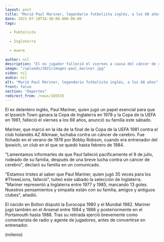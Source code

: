 ```yaml
---
layout: post
title: "Murió Paul Mariner, legendario futbolista inglés, a los 68 años"
date: 2021-07-10T16:30:00.000-06:00
tags:
  
  - Fubtolista
  
  - Inglaterra
  
  - muere
  
author: nil
description: "El ex jugador falleció el viernes a causa del cáncer de cerebro que padecía. "
image: "/uploads/2021/images-paul_mariner.jpg"
video: nil
audio: nil
alt: "Murió Paul Mariner, legendario futbolista inglés, a los 68 años"
front: false
section: "Deportes"
redirect_from: /news/185535
---
```


El ex delantero inglés, Paul Mariner, quien jugó un papel esencial para que el Ipswich Town ganara la Copa de Inglaterra en 1978 y la Copa de la UEFA en 1981, falleció el viernes a los 68 años, anunció su familia este sábado. 

Mariner, que marcó en la ida de la final de la Copa de la UEFA 1981 contra el club holandés AZ Alkmaar, luchaba contra un cáncer de cerebro. Fue fichado en el verano de 1976 por Bobby Robson, cuando era entrenador del Ipswich, un club en el que se quedó hasta febrero de 1984. 

"Lamentamos informarles de que Paul falleció pacíficamente el 9 de julio, rodeado de su familia, después de una breve lucha contra un cáncer de cerebro", declaró su familia en un comunicado. 

"Estamos tristes al saber que Paul Mariner, quien jugó 35 veces para los #ThreeLions, falleció", tuiteó este sábado la selección de Inglaterra. "Mariner representó a Inglaterra entre 1977 y 1985, marcando 13 goles. Nuestros pensamientos y simpatía están con su familia, amigos y antiguos clubes", añadió. 

El nacido en Bolton disputó la Eurocopa 1980 y el Mundial 1982. Mariner jugó también en el Arsenal entre 1984 y 1986 y posteriormente en el Portsmouth hasta 1988. Tras su retirada ejerció brevemente como comentarista de radio y agente de jugadores, antes de convertirse en entrenador. 

(milenio)
